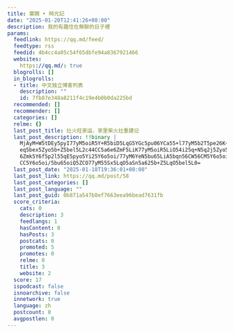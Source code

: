 ```yaml
---
title: 葉開 • 時光記
date: "2025-01-20T12:41:26+08:00"
description: 我的有趣住在無聊的日子裡
params:
  feedlink: https://qq.md/feed/
  feedtype: rss
  feedid: 4b4cc4a05c54f65dbfe94a8367921466
  websites:
    https://qq.md/: true
  blogrolls: []
  in_blogrolls:
  - title: 中文独立博客列表
    description: ""
    id: 7fb87e348a8211f4c19e4b0b0da225bd
  recommended: []
  recommender: []
  categories: []
  relme: {}
  last_post_title: 灶火旺家运，家里柴火灶重建记
  last_post_description: !!binary |
    MjAyM+W5tDEy5pyI77yM5oiR5Y+R5biD5LqG5YGc5pu06YCa55+l77yM5b2T5pe26K+06I
    eq5bex5Zyo5b+Z5bel5L2c44CC5a6e6ZmF5LiK77yM5oiR5LiO54i25q+N5q2j5Zyo5ouG
    6Zmk5Y6f5p2l55qE5pyo5Yi25Y6o5oi/77yM6YeN5bu65LiA5bqn56CW56CM5Y6o5oi/44
    CC5Y6o5oi/5bu65oiQ5ZCO77yM55Sx5LqO5aSn5a625b+Z5LqO5bel5L0=
  last_post_date: "2025-01-18T19:36:01+08:00"
  last_post_link: https://qq.md/post/58
  last_post_categories: []
  last_post_language: ""
  last_post_guid: 0b871a547b8ef7663eea96bead7631fb
  score_criteria:
    cats: 0
    description: 3
    feedlangs: 1
    hasContent: 0
    hasPosts: 3
    postcats: 0
    promoted: 5
    promotes: 0
    relme: 0
    title: 3
    website: 2
  score: 17
  ispodcast: false
  isnoarchive: false
  innetwork: true
  language: zh
  postcount: 8
  avgpostlen: 0
---
```


